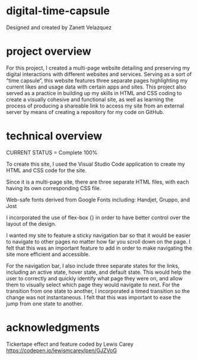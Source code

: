 # digital-time-capsule
Designed and created by Zanett Velazquez


# project overview
For this project, I created a multi-page website detailing and preserving my digital interactions with different websites and services. Serving as a sort of “time capsule”, this website features three separate pages highlighting my current likes and usage data with certain apps and sites. This project also served as a practice in building up my skills in HTML and CSS coding to create a visually cohesive and functional site, as well as learning the process of producing a shareable link to access my site from an external server by means of creating a repository for my code on GitHub.


# technical overview
CURRENT STATUS = Complete 100%

To create this site, I used the Visual Studio Code application to create my HTML and CSS code for the site. 

Since it is a multi-page site, there are three separate HTML files, with each having its own corresponding CSS file.

Web-safe fonts derived from Google Fonts including: Handjet, Gruppo, and Jost 

I incorporated the use of flex-box {} in order to have better control over the layout of the design.

I wanted my site to feature a sticky navigation bar so that it would be easier to navigate to other pages no matter how far you scroll down on the page. I felt that this was an important feature to add in order to make navigating the site more efficient and accessible.

For the navigation bar, I also include three separate states for the links, including an active state, hover state, and default state. This would help the user to correctly and quickly identify what page they were on, and allow them to visually select which page they would navigate to next. For the transition from one state to another, I incorporated a timed transition so the change was not instantaneous. I felt that this was important to ease the jump from one state to another. 


# acknowledgments
Tickertape effect and feature coded by Lewis Carey 
https://codepen.io/lewismcarey/pen/GJZVoG 